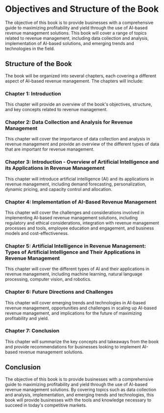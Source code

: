 Objectives and Structure of the Book
==============================================================

The objective of this book is to provide businesses with a comprehensive guide to maximizing profitability and yield through the use of AI-based revenue management solutions. This book will cover a range of topics related to revenue management, including data collection and analysis, implementation of AI-based solutions, and emerging trends and technologies in the field.

Structure of the Book
---------------------

The book will be organized into several chapters, each covering a different aspect of AI-based revenue management. The chapters will include:

### Chapter 1: Introduction

This chapter will provide an overview of the book's objectives, structure, and key concepts related to revenue management.

### Chapter 2: Data Collection and Analysis for Revenue Management

This chapter will cover the importance of data collection and analysis in revenue management and provide an overview of the different types of data that are important for revenue management.

### Chapter 3: Introduction - Overview of Artificial Intelligence and its Applications in Revenue Management

This chapter will introduce artificial intelligence (AI) and its applications in revenue management, including demand forecasting, personalization, dynamic pricing, and capacity control and allocation.

### Chapter 4: Implementation of AI-Based Revenue Management

This chapter will cover the challenges and considerations involved in implementing AI-based revenue management solutions, including regulatory and ethical considerations, integration with revenue management processes and tools, employee education and engagement, and business models and cost-effectiveness.

### Chapter 5: Artificial Intelligence in Revenue Management: Types of Artificial Intelligence and Their Applications in Revenue Management

This chapter will cover the different types of AI and their applications in revenue management, including machine learning, natural language processing, computer vision, and robotics.

### Chapter 6: Future Directions and Challenges

This chapter will cover emerging trends and technologies in AI-based revenue management, opportunities and challenges in scaling up AI-based revenue management, and implications for the future of maximizing profitability and yield.

### Chapter 7: Conclusion

This chapter will summarize the key concepts and takeaways from the book and provide recommendations for businesses looking to implement AI-based revenue management solutions.

Conclusion
----------

The objective of this book is to provide businesses with a comprehensive guide to maximizing profitability and yield through the use of AI-based revenue management solutions. By covering topics such as data collection and analysis, implementation, and emerging trends and technologies, this book will provide businesses with the tools and knowledge necessary to succeed in today's competitive markets.
